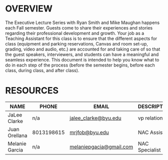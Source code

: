 # OVERVIEW

The Executive Lecture Series with Ryan Smith and Mike Maughan happens each Fall semester. Guests come to share their experiences and stories regarding their professional development and growth. Your job as a Teaching Assistant for this class is to ensure that the different aspects for class (equipment and parking reservations, Canvas and room set-up, grading, video and audio, etc.) are accounted for and taking care of so that the guest speakers, interviewers, and students can have a meaningful and seamless experience. This document is intended to help you know what to do in each step of the process (before the semester begins, before each class, during class, and after class).

# RESOURCES

| NAME | PHONE | EMAIL | DESCRIPTION|
| --- | --- | --- | --- |
|JaLee Clarke| n/a | jalee_clarke@byu.edu | vp relations |
| Juan Orellana | 8013198615 | mrjfob@byu.edu | NAC Assistant |
| Melanie Garcia | n/a | melaniepgacia@gmail.com | NAC Specialist |


